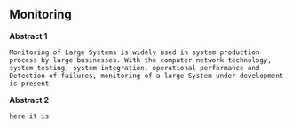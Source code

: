 ## Monitoring
**Abstract 1**
```
Monitoring of Large Systems is widely used in system production process by large businesses. With the computer network technology, system testing, system integration, operational performance and Detection of failures, monitoring of a large System under development is present.
```
**Abstract 2**
```
here it is
```
